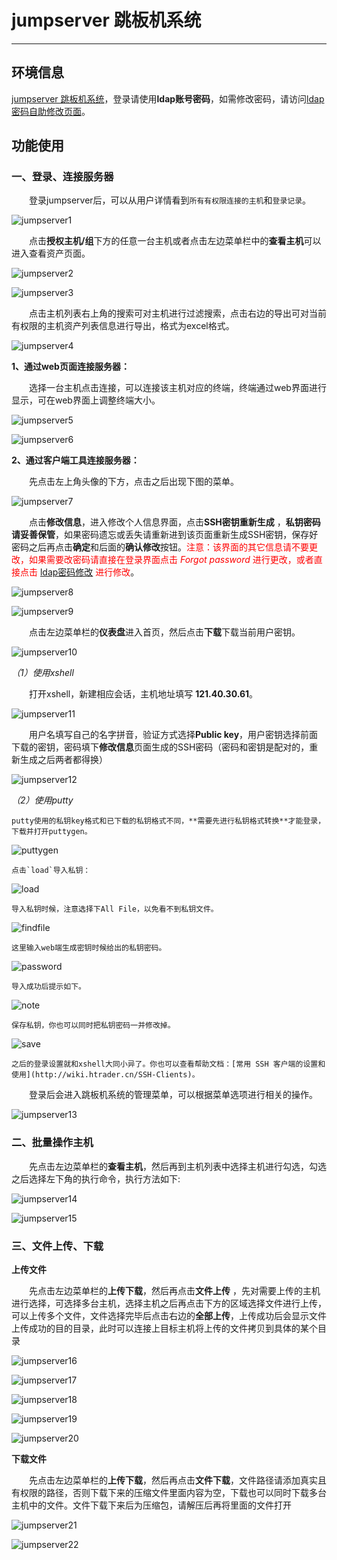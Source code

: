 # jumpserver 跳板机系统

------

## 环境信息

[jumpserver 跳板机系统](https://jump.htrader.cn/)，登录请使用**ldap账号密码**，如需修改密码，请访问[ldap密码自助修改页面](http://ssp.htrader.cn/index.php)。

## 功能使用

### 一、登录、连接服务器

　　登录jumpserver后，可以从用户详情看到`所有有权限连接的主机`和`登录记录`。

![jumpserver1](jumpserver/jumpserver1.png)

　　点击**授权主机/组**下方的任意一台主机或者点击左边菜单栏中的**查看主机**可以进入查看资产页面。

![jumpserver2](jumpserver/jumpserver2.png)

![jumpserver3](jumpserver/jumpserver3.png)

　　点击主机列表右上角的搜索可对主机进行过滤搜索，点击右边的导出可对当前有权限的主机资产列表信息进行导出，格式为excel格式。

![jumpserver4](jumpserver/jumpserver4.png)

**1、通过web页面连接服务器：**

　　选择一台主机点击连接，可以连接该主机对应的终端，终端通过web界面进行显示，可在web界面上调整终端大小。

![jumpserver5](jumpserver/jumpserver5.png)

![jumpserver6](jumpserver/jumpserver6.png)

**2、通过客户端工具连接服务器：**

　　先点击左上角头像的下方，点击之后出现下图的菜单。

![jumpserver7](jumpserver/jumpserver7.png)

　　点击**修改信息**，进入修改个人信息界面，点击**SSH密钥重新生成** ，**私钥密码请妥善保管**，如果密码遗忘或丢失请重新进到该页面重新生成SSH密钥，保存好密码之后再点击**确定**和后面的**确认修改**按钮。<font color="red">注意：该界面的其它信息请不要更改，如果需要改密码请直接在登录界面点击 *Forgot password* 进行更改，或者直接点击 [ldap密码修改](http://ssp.htrader.cn/index.php) 进行修改</font>。

![jumpserver8](jumpserver/jumpserver8.png)

![jumpserver9](jumpserver/jumpserver9.png)

　　点击左边菜单栏的**仪表盘**进入首页，然后点击**下载**下载当前用户密钥。

![jumpserver10](jumpserver/jumpserver10.png)

*（1）使用xshell*

　　打开xshell，新建相应会话，主机地址填写 **121.40.30.61**。

![jumpserver11](jumpserver/jumpserver11.png)

　　用户名填写自己的名字拼音，验证方式选择**Public key**，用户密钥选择前面下载的密钥，密码填下**修改信息**页面生成的SSH密码（密码和密钥是配对的，重新生成之后两者都得换）

![jumpserver12](jumpserver/jumpserver12.png)

*（2）使用putty*

    putty使用的私钥key格式和已下载的私钥格式不同，**需要先进行私钥格式转换**才能登录，下载并打开puttygen。

![puttygen](jumpserver/puttygen.png)

    点击`load`导入私钥：

![load](jumpserver/load.png)

    导入私钥时候，注意选择下All File，以免看不到私钥文件。

![findfile](jumpserver/findfile.png)

    这里输入web端生成密钥时候给出的私钥密码。

![password](jumpserver/password.png)

    导入成功后提示如下。

![note](jumpserver/note.png)

    保存私钥，你也可以同时把私钥密码一并修改掉。

![save](jumpserver/save.png)

    之后的登录设置就和xshell大同小异了。你也可以查看帮助文档：[常用 SSH 客户端的设置和使用](http://wiki.htrader.cn/SSH-Clients)。

　　登录后会进入跳板机系统的管理菜单，可以根据菜单选项进行相关的操作。

![jumpserver13](jumpserver/jumpserver13.png)

### 二、批量操作主机

　　先点击左边菜单栏的**查看主机**，然后再到主机列表中选择主机进行勾选，勾选之后选择左下角的执行命令，执行方法如下:

![jumpserver14](jumpserver/jumpserver14.png)

![jumpserver15](jumpserver/jumpserver15.png)

### 三、文件上传、下载

**上传文件**

　　先点击左边菜单栏的**上传下载**，然后再点击**文件上传** ，先对需要上传的主机进行选择，可选择多台主机，选择主机之后再点击下方的区域选择文件进行上传，可以上传多个文件，文件选择完毕后点击右边的**全部上传**，上传成功后会显示文件上传成功的目的目录，此时可以连接上目标主机将上传的文件拷贝到具体的某个目录

![jumpserver16](jumpserver/jumpserver16.png)

![jumpserver17](jumpserver/jumpserver17.png)

![jumpserver18](jumpserver/jumpserver18.png)

![jumpserver19](jumpserver/jumpserver19.png)

![jumpserver20](jumpserver/jumpserver20.png)

**下载文件**

　　先点击左边菜单栏的**上传下载**，然后再点击**文件下载**，文件路径请添加真实且有权限的路径，否则下载下来的压缩文件里面内容为空，下载也可以同时下载多台主机中的文件。文件下载下来后为压缩包，请解压后再将里面的文件打开

![jumpserver21](jumpserver/jumpserver21.png)

![jumpserver22](jumpserver/jumpserver22.png)
